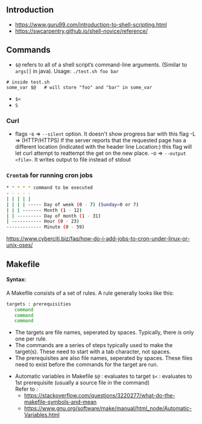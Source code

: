 ## Introduction
* https://www.guru99.com/introduction-to-shell-scripting.html
* https://swcarpentry.github.io/shell-novice/reference/


## Commands
* `$@` refers to all of a shell script’s command-line arguments. (Similar to `args[]` in java). 
Usage:
`./test.sh foo bar`
```shell script
# inside test.sh
some_var $@   # will store "foo" and "bar" in some_var 
```
* `$<`
* `S`


### Curl 
* flags
 -s => `--silent` option. It doesn't show progress bar with this flag
 -L => (HTTP/HTTPS) If the server reports that the requested page has a different location (indicated with the header line Location:) this flag will let curl attempt to reattempt the get on the new place. 
 -o => `--output <file>`. It writes output to file instead of stdout
 
### `Crontab` for running cron jobs
```sh
* * * * * command to be executed
- - - - -
| | | | |
| | | | ----- Day of week (0 - 7) (Sunday=0 or 7)
| | | ------- Month (1 - 12)
| | --------- Day of month (1 - 31)
| ----------- Hour (0 - 23)
------------- Minute (0 - 59)
```

https://www.cyberciti.biz/faq/how-do-i-add-jobs-to-cron-under-linux-or-unix-oses/ 


## Makefile

#### Syntax:
A Makefile consists of a set of rules. A rule generally looks like this:
```sh
targets : prerequisities
   command
   command
   command
```
   - The targets are file names, seperated by spaces. Typically, there is only one per rule.
   - The commands are a series of steps typically used to make the target(s). These need to start with a tab character, not spaces.
   - The prerequisites are also file names, seperated by spaces. These files need to exist before the commands for the target are run.

* Automatic variables in Makefile
    `$@` : evaluates to target
    `$<` : evaluates to 1st prerequisite (usually a source file in the command)
<br/>Refer to :
    - https://stackoverflow.com/questions/3220277/what-do-the-makefile-symbols-and-mean
    - https://www.gnu.org/software/make/manual/html_node/Automatic-Variables.html